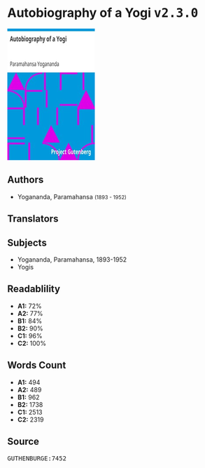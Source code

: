 # Autobiography of a Yogi <kbd>v2.3.0</kbd>

![](./cover.medium.jpg "")

## Authors


 - Yogananda, Paramahansa <small>(1893 - 1952)</small>

## Translators



## Subjects


 - Yogananda, Paramahansa, 1893-1952
 - Yogis

## Readablility


 - **A1:** 72%
 - **A2:** 77%
 - **B1:** 84%
 - **B2:** 90%
 - **C1:** 96%
 - **C2:** 100%

## Words Count


 - **A1:** 494
 - **A2:** 489
 - **B1:** 962
 - **B2:** 1738
 - **C1:** 2513
 - **C2:** 2319

## Source


<kbd>GUTHENBURGE:7452</kbd>
